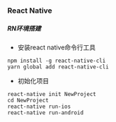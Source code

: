 ### React Native
##### RN环境搭建
- 安装react native命令行工具
```
npm install -g react-native-cli 
yarn global add react-native-cli
```
- 初始化项目
```
react-native init NewProject
cd NewProject
react-native run-ios
react-native run-android
```